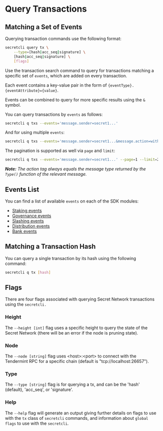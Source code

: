 # Query Transactions

## Matching a Set of Events <a href="#matching-a-set-of-events" id="matching-a-set-of-events"></a>

Querying transaction commands use the following format:

```bash
secretcli query tx \
    --type=[hash|acc_seq|signature] \
    [hash|acc_seq|signature] \
    [flags]
```

Use the transaction search command to query for transactions matching a specific set of `events`, which are added on every transaction.

Each event contains a key-value pair in the form of `{eventType}.{eventAttribute}={value}`.

Events can be combined to query for more specific results using the `&` symbol.

You can query transactions by `events` as follows:

```bash
secretcli q txs --events='message.sender=secret1...'
```

And for using multiple `events`:

```bash
secretcli q txs --events='message.sender=secret1...&message.action=withdraw_delegator_reward'
```

The pagination is supported as well via `page` and `limit`:

```bash
secretcli q txs --events='message.sender=secret1...' --page=1 --limit=20
```

_**Note:** The action tag always equals the message type returned by the `Type()` function of the relevant message._

## Events List

You can find a list of available `events` on each of the SDK modules:

* [Staking events](https://github.com/cosmos/cosmos-sdk/blob/main/x/staking/README.md)
* [Governance events](https://github.com/cosmos/cosmos-sdk/blob/main/x/gov/README.md)
* [Slashing events](https://github.com/cosmos/cosmos-sdk/blob/main/x/slashing/README.md)
* [Distribution events](https://github.com/cosmos/cosmos-sdk/blob/main/x/distribution/README.md)
* [Bank events](https://github.com/cosmos/cosmos-sdk/blob/main/x/bank/README.md)

## Matching a Transaction Hash <a href="#matching-a-transaction-hash" id="matching-a-transaction-hash"></a>

You can query a single transaction by its hash using the following command:

```bash
secretcli q tx [hash]
```

## Flags

There are four flags associated with querying Secret Network transactions using the `secretcli.`

### Height

The `--height [int]` flag uses a specific height to query the state of the Secret Network (there will be an error if the node is pruning state).

### Node

The `--node [string]` flag uses \<host>:\<port> to connect with the Tendermint RPC for a specific chain (default is "tcp://localhost:26657").

### Type

The `--type [string]` flag is for querying a tx, and can be the 'hash' (default), 'acc\_seq', or 'signature'.

### Help

The `--help` flag will generate an output giving further details on flags to use with the `tx` class of `secretcli` commands, and information about `global flags` to use with the `secretcli`.
